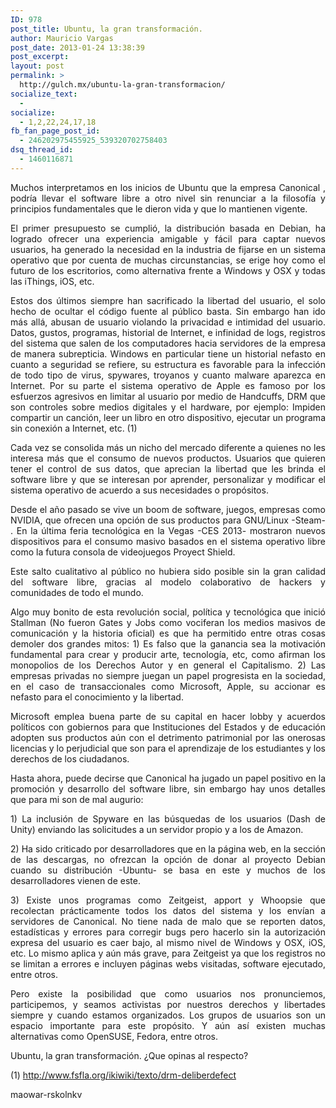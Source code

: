 ```yaml
---
ID: 978
post_title: Ubuntu, la gran transformación.
author: Mauricio Vargas
post_date: 2013-01-24 13:38:39
post_excerpt:
layout: post
permalink: >
  http://gulch.mx/ubuntu-la-gran-transformacion/
socialize_text:
  - 
socialize:
  - 1,2,22,24,17,18
fb_fan_page_post_id:
  - 246202975455925_539320702758403
dsq_thread_id:
  - 1460116871
---
```

<!-- @page { margin: 0.79in } P { margin-bottom: 0.08in } A:link { so-language: zxx } -->
<p align="JUSTIFY">Muchos interpretamos en los inicios de Ubuntu que la empresa Canonical , podría llevar el software libre a otro nivel sin renunciar a la filosofía y principios fundamentales que le dieron vida y que lo mantienen vigente.</p>
<p align="JUSTIFY">El primer presupuesto se cumplió, la distribución basada en Debian, ha logrado ofrecer una experiencia amigable y fácil para captar nuevos usuarios, ha generado la necesidad en la industria de fijarse en un sistema operativo que por cuenta de muchas circunstancias, se erige hoy como el futuro de los escritorios, como alternativa frente a Windows y OSX y todas las iThings, iOS, etc.</p>
<p align="JUSTIFY">Estos dos últimos siempre han sacrificado la libertad del usuario, el solo hecho de ocultar el código fuente al público basta. Sin embargo han ido más allá, abusan de usuario violando la privacidad e intimidad del usuario. Datos, gustos, programas, historial de Internet, e infinidad de logs, registros del sistema que salen de los computadores hacia servidores de la empresa de manera subrepticia. Windows en particular tiene un historial nefasto en cuanto a seguridad se refiere, su estructura es favorable para la infección de todo tipo de virus, spywares, troyanos y cuanto malware aparezca en Internet. Por su parte el sistema operativo de Apple es famoso por los esfuerzos agresivos en limitar al usuario por medio de Handcuffs, DRM que son controles sobre medios digitales y el hardware, por ejemplo: Impiden compartir un canción, leer un libro en otro dispositivo, ejecutar un programa sin conexión a Internet, etc. (1)</p>
<p align="JUSTIFY">Cada vez se consolida más un nicho del mercado diferente a quienes no les interesa más que el consumo de nuevos productos. Usuarios que quieren tener el control de sus datos, que aprecian la libertad que les brinda el software libre y que se interesan por aprender, personalizar y modificar el sistema operativo de acuerdo a sus necesidades o propósitos.</p>
<p align="JUSTIFY">Desde el año pasado se vive un boom de software, juegos, empresas como NVIDIA, que ofrecen una opción de sus productos para GNU/Linux -Steam- . En la última feria tecnológica en la Vegas -CES 2013- mostraron nuevos dispositivos para el consumo masivo basados en el sistema operativo libre como la futura consola de videojuegos Proyect Shield.</p>
<p align="JUSTIFY">Este salto cualitativo al público no hubiera sido posible sin la gran calidad del software libre, gracias al modelo colaborativo de hackers y comunidades de todo el mundo.</p>
<p align="JUSTIFY">Algo muy bonito de esta revolución social, política y tecnológica que inició Stallman (No fueron Gates y Jobs como vociferan los medios masivos de comunicación y la historia oficial) es que ha permitido entre otras cosas demoler dos grandes mitos: 1) Es falso que la ganancia sea la motivación fundamental para crear y producir arte, tecnología, etc, como afirman los monopolios de los Derechos Autor y en general el Capitalismo. 2) Las empresas privadas no siempre juegan un papel progresista en la sociedad, en el caso de transaccionales como Microsoft, Apple, su accionar es nefasto para el conocimiento y la libertad.</p>
<p align="JUSTIFY">Microsoft emplea buena parte de su capital en hacer lobby y acuerdos políticos con gobiernos para que Instituciones del Estados y de educación adopten sus productos aún con el detrimento patrimonial por las onerosas licencias y lo perjudicial que son para el aprendizaje de los estudiantes y los derechos de los ciudadanos.</p>
<p align="JUSTIFY">Hasta ahora, puede decirse que Canonical ha jugado un papel positivo en la promoción y desarrollo del software libre, sin embargo hay unos detalles que para mi son de mal augurio:</p>
<p align="JUSTIFY">1) La inclusión de Spyware en las búsquedas de los usuarios (Dash de Unity) enviando las solicitudes a un servidor propio y a los de Amazon.</p>
<p align="JUSTIFY">2) Ha sido criticado por desarrolladores que en la página web, en la sección de las descargas, no ofrezcan la opción de donar al proyecto Debian cuando su distribución -Ubuntu- se basa en este y muchos de los desarrolladores vienen de este.</p>
<p align="JUSTIFY">3) Existe unos programas como Zeitgeist, apport y Whoopsie que recolectan prácticamente todos los datos del sistema y los envían a servidores de Canonical. No tiene nada de malo que se reporten datos, estadísticas y errores para corregir bugs pero hacerlo sin la autorización expresa del usuario es caer bajo, al mismo nivel de Windows y OSX, iOS, etc. Lo mismo aplica y aún más grave, para Zeitgeist ya que los registros no se limitan a errores e incluyen páginas webs visitadas, software ejecutado, entre otros.</p>
<p align="JUSTIFY">Pero existe la posibilidad que como usuarios nos pronunciemos, participemos, y seamos activistas por nuestros derechos y libertades siempre y cuando estamos organizados. Los grupos de usuarios son un espacio importante para este propósito. Y aún así existen muchas alternativas como OpenSUSE, Fedora, entre otros.</p>
<p align="JUSTIFY">Ubuntu, la gran transformación. ¿Que opinas al respecto?</p>
<p align="LEFT">(1) <a href="http://www.fsfla.org/ikiwiki/texto/drm-deliberdefect">http://www.fsfla.org/ikiwiki/texto/drm-deliberdefect</a></p>
<p align="LEFT">maowar-rskolnkv</p>